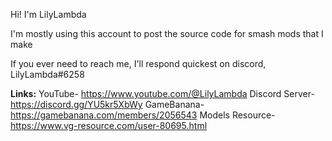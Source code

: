 Hi! I'm LilyLambda 

I'm mostly using this account to post the source code for smash mods that I make

If you ever need to reach me, I'll respond quickest on discord, LilyLambda#6258

<b>Links:</b>
YouTube- https://www.youtube.com/@LilyLambda
Discord Server- https://discord.gg/YU5kr5XbWy
GameBanana- https://gamebanana.com/members/2056543
Models Resource- https://www.vg-resource.com/user-80695.html
